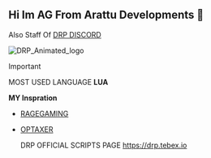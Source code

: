## Hi Im AG From Arattu Developments 👋

Also Staff Of [DRP DISCORD](https://discord.gg/U8VYKVX4CC)

![DRP_Animated_logo](https://github.com/AGSCRIPTS/AGSCRIPTS/assets/118326183/b3b43de0-7755-4652-b1f5-a7d59d8ad7e4)


> [!IMPORTANT]
> MOST USED LANGUAGE **LUA**

**MY Inspration**
- [RAGEGAMING](https://github.com/Rage-Gaming)
* [OPTAXER](https://github.com/OPTAXER)

  DRP OFFICIAL SCRIPTS PAGE
  https://drp.tebex.io

